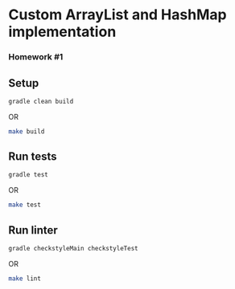 # Custom ArrayList and HashMap implementation

### Homework #1

## Setup

```bash
gradle clean build
```
OR
```bash
make build
```

## Run tests

```bash
gradle test
```
OR
```bash
make test
```

## Run linter

```bash
gradle checkstyleMain checkstyleTest
```
OR
```bash
make lint
```
